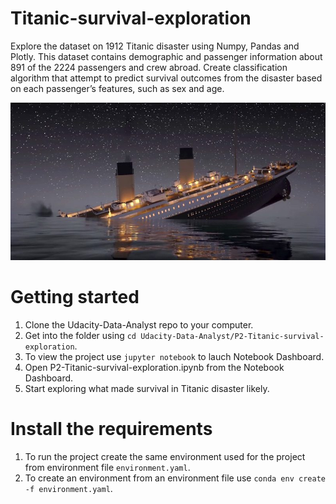 # Titanic-survival-exploration
Explore the dataset on 1912 Titanic disaster using Numpy, Pandas and Plotly. This dataset contains demographic and passenger information about 891 of the 2224 passengers and crew abroad. Create classification algorithm that attempt to predict survival outcomes from the disaster based on each passenger’s features, such as sex and age. 

![titanic](images/titanic.jpg)

# Getting started
1. Clone the Udacity-Data-Analyst repo to your computer.
2. Get into the folder using `cd Udacity-Data-Analyst/P2-Titanic-survival-exploration`.
3. To view the project use `jupyter notebook` to lauch Notebook Dashboard.
4. Open P2-Titanic-survival-exploration.ipynb from the Notebook Dashboard.
5. Start exploring what made survival in Titanic disaster likely.

# Install the requirements
1. To run the project create the same environment used for the project from environment file `environment.yaml`.
2. To create an environment from an environment file use `conda env create -f environment.yaml`.


